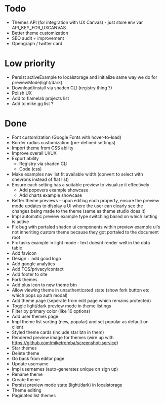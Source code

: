 # Todo
- Themes API (for integration with UX Canvas) - just store env var API_KEY_FOR_UXCANVAS
- Better theme customization
- SEO audit + improvement
- Opengraph / twitter card

# Low priority
- Persist activeExample to localstorage and initialize same way we do for previewMode(light/dark)
- Download/install via shadcn CLI (registry thing ?)
- Polish UX
- Add to flamelab projects list
- Add to mike.gg list ?

# Done
- Font customization (Google Fonts with hover-to-load)
- Border radius customization (pre-defined settings)
- Import theme from CSS ability
- Improve overall UI/UX
- Export ability
    - Registry via shadcn CLI
    - Code (css)
- Make examples nav list fit available width (convert to select with chevrons instead of flat list)
- Ensure each setting has a suitable preview to visualize it effectively
    - Add popovers example showcase
    - Add charts example showcase
- Better theme previews - upon editing each property, ensure the preview mode updates to display a UI where the user can clearly see the changes being made to the theme (same as theme studio does it)
- Impl automatic preview example type switching based on which setting is active
- Fix bug with portaled shadcn ui components within preview example ui's not inheriting custom theme because they got portaled to the document root
- Fix tasks example in light mode - text doesnt render well in the data table
- Add favicon
- Design + add good logo
- Add google analytics
- Add TOS/privacy/contact
- Add footer to site
- Fork themes
- Add plus icon to new theme btn
- Allow viewing theme in unauthenticated state (show fork button etc which pops up auth modal)
- Add theme page (seperate from edit page which remains protected)
- Toggle light/dark preview mode in theme listings
- Filter by primary color (like 10 options)
- Add user themes page
- Impl theme list sorting (new, popular) and set popular as default on client
- Styled theme cards (include star btn in them)
- Rendered preview image for themes (wire up with https://github.com/miketromba/screenshot-service)
- Star themes
- Delete theme
- Go back from editor page
- Update username
- Impl usernames (auto-generates unique on sign up)
- Rename theme
- Create theme
- Persist preview mode state (light/dark) in localstorage
- Theme editing
- Paginated list themes